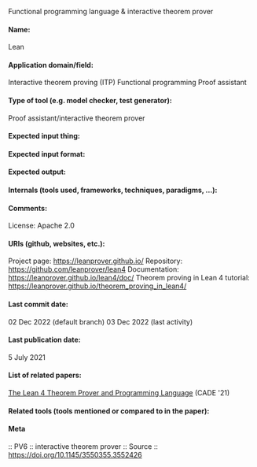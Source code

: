 Functional programming language & interactive theorem prover

#### Name:
Lean

#### Application domain/field:
Interactive theorem proving (ITP)
Functional programming
Proof assistant

#### Type of tool (e.g. model checker, test generator):
Proof assistant/interactive theorem prover

#### Expected input thing:

#### Expected input format:

#### Expected output:

#### Internals (tools used, frameworks, techniques, paradigms, ...):

#### Comments:
License: Apache 2.0

#### URIs (github, websites, etc.):
Project page: https://leanprover.github.io/
Repository: https://github.com/leanprover/lean4
Documentation: https://leanprover.github.io/lean4/doc/
Theorem proving in Lean 4 tutorial: https://leanprover.github.io/theorem_proving_in_lean4/

#### Last commit date:
02 Dec 2022 (default branch)
03 Dec 2022 (last activity)

#### Last publication date:
5 July 2021

#### List of related papers:
[The Lean 4 Theorem Prover and Programming Language](https://doi.org/10.1007/978-3-030-79876-5_37) (CADE '21)

#### Related tools (tools mentioned or compared to in the paper):

#### Meta
:: PV6 :: interactive theorem prover
:: Source :: https://doi.org/10.1145/3550355.3552426
